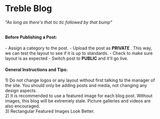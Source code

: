 <h1>
Treble Blog
</h1>
<h6> <i> "As long as there's that tic tic followed by that bump"</i></h6>

<h4> Before Publishing a Post: </h4> 
  - Assign a category to the post. 
  - Upload the post as <b> PRIVATE </b>. This way, we can test the layout to see if it is up to standards. 
  - Check to make sure layout is as expected
  - Switch post to <b>PUBLIC </b> and it'll go live.


<h4> General Instructions and Tips: </h4>
1) Do not change logos or any layout without first talking to the manager of the site. You should only be adding posts and media, not changing any design aspects. <br>
2) It is recommended to use a featured image for each blog post. Without images, this blog will be extremely stale. Picture galleries and videos are also encouraged. <br>
3) Rectangular Featured Images Look Better. <br>

</html>
